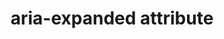 ---
{
  "title": "aria-expanded attribute",
  "description": "Indicates whether the element, or another grouping element it controls, is currently expanded or collapsed.",
  "category": "aria",
  "keywords": [
    "aria-expanded attribute"
  ],
  "last_test_date": "2020-03-25",
  "test_results_url": "https://a11ysupport.io/tech/aria/aria-expanded_attribute",
  "test_url": "https://a11ysupport.io/tech/aria/aria-expanded_attribute",
  "stats": {
    "jaws": {
      "chrome": {
        "80-86": "a"
      },
      "ie": {
        "11": "a"
      },
      "firefox": {
        "74-82": "a"
      }
    },
    "narrator": {
      "edge": {
        "44-86": "a"
      }
    },
    "nvda": {
      "chrome": {
        "80-86": "a"
      },
      "firefox": {
        "74-82": "a"
      }
    },
    "talkback": {
      "and_chr": {
        "80-86": "a"
      }
    },
    "vo_ios": {
      "ios_saf": {
        "13.4-14.2": "a"
      }
    },
    "vo_macos": {
      "safari": {
        "13.1-14.0": "a"
      }
    },
    "orca": {
      "firefox": {
        "74-82": "a"
      }
    },
    "dragon_win": {
      "chrome": {
        "80-87": "a"
      }
    },
    "va_and": {
      "and_chr": {
        "80-87": "a"
      }
    },
    "vc_macos": {
      "safari": {
        "13.0.5-14.0.1": "a"
      }
    },
    "vc_ios": {
      "ios_saf": {
        "13.3.1-14.2": "a"
      }
    },
    "wsr": {
      "chrome": {
        "80-87": "a"
      }
    }
  },
  "links": {
    "ARIA spec for aria-expanded": "https://www.w3.org/TR/wai-aria-1.1/#aria-expanded"
  }
}
---